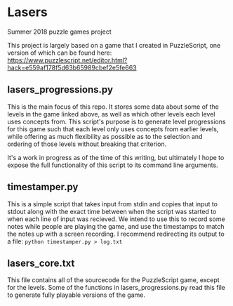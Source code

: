 # Lasers
Summer 2018 puzzle games project

This project is largely based on a game that I created in PuzzleScript, one version of which can be found here: https://www.puzzlescript.net/editor.html?hack=e559af178f5d63b65989cbef2e5fe663

## lasers_progressions.py
This is the main focus of this repo. It stores some data about some of the levels in the game linked above, as well as which other levels each level uses concepts from. This script's purpose is to generate level progressions for this game such that each level only uses concepts from earlier levels, while offering as much flexibility as possible as to the selection and ordering of those levels without breaking that criterion.

It's a work in progress as of the time of this writing, but ultimately I hope to expose the full functionality of this script to its command line arguments.

## timestamper.py 
This is a simple script that takes input from stdin and copies that input to stdout along with the exact time between when the script was started to when each line of input was recieved. We intend to use this to record some notes while people are playing the game, and use the timestamps to match the notes up with a screen recording. I recommend redirecting its output to a file: `python timestamper.py > log.txt`

## lasers_core.txt
This file contains all of the sourcecode for the PuzzleScript game, except for the levels. Some of the functions in lasers_progressions.py read this file to generate fully playable versions of the game.
